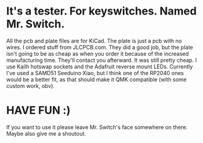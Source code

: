 # It's a tester. For keyswitches. Named Mr. Switch.
All the pcb and plate files are for KiCad. The plate is just a pcb with no wires.
I ordered stuff from JLCPCB.com. They did a good job, but the plate isn't going to be as cheap as when you order it because of the increased manufacturing time. They'll contact you afterward. It was still pretty cheap.
I use Kailh hotswap sockets and the Adafruit reverse mount LEDs. Currently I've used a SAMD51 Seeduino Xiao, but I think one of the RP2040 ones would be a better fit, as that should make it QMK compatible (with some custom work, obv).

# HAVE FUN :)

If you want to use it please leave Mr. Switch's face somewhere on there.
Maybe also give me a shoutout.
